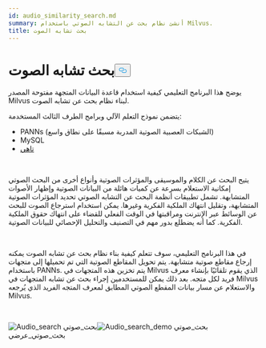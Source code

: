 ```yaml
---
id: audio_similarity_search.md
summary: أنشئ نظام بحث عن التشابه الصوتي باستخدام Milvus.
title: بحث تشابه الصوت
---
```

<h1 id="Audio-Similarity-Search" class="common-anchor-header">بحث تشابه الصوت<button data-href="#Audio-Similarity-Search" class="anchor-icon" translate="no">
      <svg translate="no"
        aria-hidden="true"
        focusable="false"
        height="20"
        version="1.1"
        viewBox="0 0 16 16"
        width="16"
      >
        <path
          fill="#0092E4"
          fill-rule="evenodd"
          d="M4 9h1v1H4c-1.5 0-3-1.69-3-3.5S2.55 3 4 3h4c1.45 0 3 1.69 3 3.5 0 1.41-.91 2.72-2 3.25V8.59c.58-.45 1-1.27 1-2.09C10 5.22 8.98 4 8 4H4c-.98 0-2 1.22-2 2.5S3 9 4 9zm9-3h-1v1h1c1 0 2 1.22 2 2.5S13.98 12 13 12H9c-.98 0-2-1.22-2-2.5 0-.83.42-1.64 1-2.09V6.25c-1.09.53-2 1.84-2 3.25C6 11.31 7.55 13 9 13h4c1.45 0 3-1.69 3-3.5S14.5 6 13 6z"
        ></path>
      </svg>
    </button></h1><p>يوضح هذا البرنامج التعليمي كيفية استخدام قاعدة البيانات المتجهة مفتوحة المصدر Milvus لبناء نظام بحث عن تشابه الصوت.</p>
<p>يتضمن نموذج التعلم الآلي وبرامج الطرف الثالث المستخدمة:</p>
<ul>
<li>PANNs (الشبكات العصبية الصوتية المدربة مسبقًا على نطاق واسع)</li>
<li>MySQL</li>
<li><a href="https://towhee.io/">تاهي</a></li>
</ul>
<p></br></p>
<p>يتيح البحث عن الكلام والموسيقى والمؤثرات الصوتية وأنواع أخرى من البحث الصوتي إمكانية الاستعلام بسرعة عن كميات هائلة من البيانات الصوتية وإظهار الأصوات المتشابهة. تشمل تطبيقات أنظمة البحث عن التشابه الصوتي تحديد المؤثرات الصوتية المتشابهة، وتقليل انتهاك الملكية الفكرية وغيرها. يمكن استخدام استرجاع الصوت للبحث عن الوسائط عبر الإنترنت ومراقبتها في الوقت الفعلي للقضاء على انتهاك حقوق الملكية الفكرية. كما أنه يضطلع بدور مهم في التصنيف والتحليل الإحصائي للبيانات الصوتية.</p>
<p></br></p>
<p>في هذا البرنامج التعليمي، سوف تتعلم كيفية بناء نظام بحث عن تشابه الصوت يمكنه إرجاع مقاطع صوتية متشابهة. يتم تحويل المقاطع الصوتية التي تم تحميلها إلى متجهات باستخدام PANNs. يتم تخزين هذه المتجهات في Milvus الذي يقوم تلقائيًا بإنشاء معرف فريد لكل متجه. بعد ذلك يمكن للمستخدمين إجراء بحث عن تشابه المتجهات في Milvus والاستعلام عن مسار بيانات المقطع الصوتي المطابق لمعرف المتجه الفريد الذي يُرجعه Milvus.</p>
<p><br/></p>
<p>
 <span class="img-wrapper"> <span> 
   </span> </span> <span class="img-wrapper"> <img translate="no" src="/docs/v2.4.x/assets/audio_search.png" alt="Audio_search" class="doc-image" id="audio_search" /></span> <span class="img-wrapper"> <span>
    بح</span>ث_صوتي <img translate="no" src="/docs/v2.4.x/assets/audio_search_demo.png" alt="Audio_search_demo" class="doc-image" id="audio_search_demo" />بحث_صوتي <span>بحث_صوتي_عرضي</span> </span></p>
